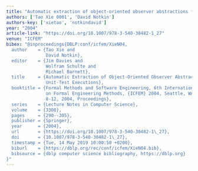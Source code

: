 ```yaml
---
title: "Automatic extraction of object-oriented observer abstractions from unit-test executions"
authors: ['Tao Xie 0001', 'David Notkin']
authors-key: ['xietao', 'notkindavid']
year: "2004"
article-link: "https://doi.org/10.1007/978-3-540-30482-1_27"
venue: "ICFEM"
bibex: "@inproceedings{DBLP:conf/icfem/XieN04,
  author    = {Tao Xie and
               David Notkin},
  editor    = {Jim Davies and
               Wolfram Schulte and
               Michael Barnett},
  title     = {Automatic Extraction of Object-Oriented Observer Abstractions from
               Unit-Test Executions},
  booktitle = {Formal Methods and Software Engineering, 6th International Conference
               on Formal Engineering Methods, {ICFEM} 2004, Seattle, WA, USA, November
               8-12, 2004, Proceedings},
  series    = {Lecture Notes in Computer Science},
  volume    = {3308},
  pages     = {290--305},
  publisher = {Springer},
  year      = {2004},
  url       = {https://doi.org/10.1007/978-3-540-30482-1\_27},
  doi       = {10.1007/978-3-540-30482-1\_27},
  timestamp = {Tue, 14 May 2019 10:00:50 +0200},
  biburl    = {https://dblp.org/rec/conf/icfem/XieN04.bib},
  bibsource = {dblp computer science bibliography, https://dblp.org}
}"
---
```

